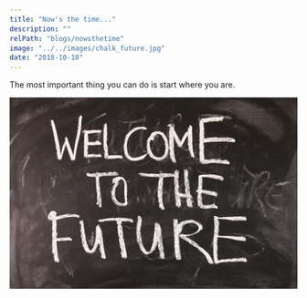 ```yaml
---
title: "Now's the time..."
description: ""
relPath: "blogs/nowsthetime"
image: "../../images/chalk_future.jpg"
date: "2018-10-10"
---
```


The most important thing you can do is start where you are.

![alt text](../../images/chalk_future.jpg)